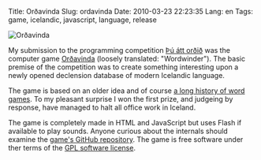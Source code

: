 Title: Orðavinda
Slug: ordavinda
Date: 2010-03-23 22:23:35
Lang: en
Tags: game, icelandic, javascript, language, release

![Orðavinda](/files/ordavinda.png)

My submission to the programming competition [Þú átt orðið][1] was the computer game [Orðavinda][2] (loosely translated: "Wordwinder"). The basic premise of the competition was to create something interesting upon a newly opened declension database of modern Icelandic language.

The game is based on an older idea and of course [a long history of word games][3]. To my pleasant surprise I won the first prize, and judgeing by response, have managed to halt all office work in Iceland.

The game is completely made in HTML and JavaScript but uses Flash if available to play sounds. Anyone curious about the internals should examine the [game's GitHub repository][4]. The game is free software under ther terms of the [GPL software license][5].

[1]: http://ordid.is/
[2]: /programs/ordavinda/
[3]: http://en.wikipedia.org/wiki/Word_game
[4]: http://github.com/borgar/ordavinda "Orðavinda á GitHub"
[5]: http://gplv3.fsf.org/
